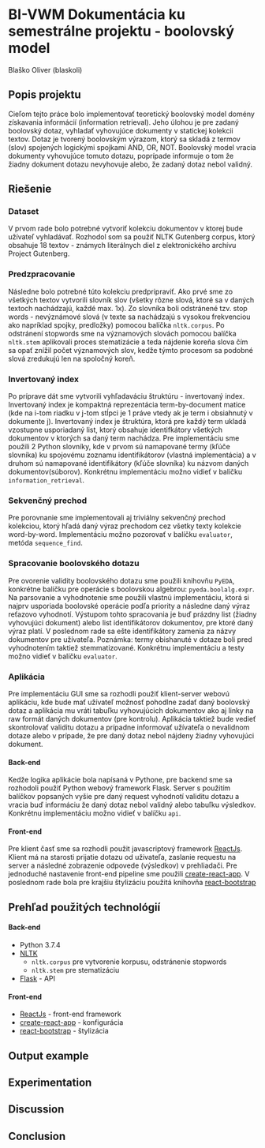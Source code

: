 # BI-VWM Dokumentácia ku semestrálne projektu - boolovský model
Blaško Oliver (blaskoli)

## Popis projektu
Cieľom tejto práce bolo implementovať teoretický boolovský model domény získavania informácií  (information retrieval). Jeho úlohou je pre zadaný boolovský dotaz, vyhladať vyhovujúce dokumenty v statickej kolekcii textov. Dotaz je tvorený boolovským výrazom, ktorý sa skladá z termov (slov) spojených logickými spojkami AND, OR, NOT. Boolovský model vracia dokumenty vyhovujúce tomuto dotazu, poprípade informuje o tom že žiadny dokument dotazu nevyhovuje alebo, že zadaný dotaz nebol validný.

## Riešenie
### Dataset
V prvom rade bolo potrebné vytvoriť kolekciu dokumentov v ktorej bude užívateľ vyhladávať. Rozhodol som sa použiť NLTK Gutenberg corpus, ktorý obsahuje 18 textov - známych literálnych diel z elektronického archívu Project Gutenberg.

### Predzpracovanie
Následne bolo potrebné túto kolekciu predpripraviť. Ako prvé sme zo všetkých textov vytvorili slovník slov (všetky rôzne slová, ktoré sa v daných textoch nachádzajú, každé max. 1x). Zo slovníka boli odstránené tzv. stop words - nevýznámové slová (v texte sa nachádzajú s vysokou frekvenciou ako napríklad spojky, predložky) pomocou balíčka `nltk.corpus`. Po odstránení stopwords sme na významových slovách pomocou balíčka `nltk.stem` aplikovali proces stematizácie a teda nájdenie koreňa slova čím sa opať znížil počet významových slov, kedže týmto procesom sa podobné slová zredukujú len na spoločný koreň.

### Invertovaný index
Po príprave dát sme vytvorili vyhľadaváciu štruktúru - invertovaný index. Invertovaný index je kompaktná reprezentácia term-by-document matice (kde na i-tom riadku v j-tom stĺpci je 1 práve vtedy ak je term i obsiahnutý v dokumente j). Invertovaný index je štruktúra, ktorá pre každý term ukladá vzostupne usporiadaný list, ktorý obsahuje identifkátory všetkých dokumentov v ktorých sa daný term nachádza. Pre implementáciu sme použili 2 Python slovníky, kde v prvom sú namapované termy (kľúče slovníka) ku spojovému zoznamu identifikátorov (vlastná implementácia) a v druhom sú namapované identifikátory (kľúče slovníka) ku názvom daných dokumentov(súborov). Konkrétnu implementáciu možno vidieť v balíčku `information_retrieval`.

### Sekvenčný prechod
Pre porovnanie sme implementovali aj triviálny sekvenčný prechod kolekciou, ktorý hľadá daný výraz prechodom cez všetky texty kolekcie word-by-word. Implementáciu možno pozorovať v balíčku `evaluator`, metóda `sequence_find`.

### Spracovanie boolovského dotazu
Pre ovorenie validity boolovského dotazu sme použili knihovňu `PyEDA`,  konkrétne balíčku pre operácie s boolovskou algebrou: `pyeda.boolalg.expr`. Na parsovanie a vyhodnotenie sme použili vlastnú implementáciu, ktorá si najprv usporiada boolovské operácie podľa priority a následne daný výraz reťazovo vyhodnotí. Výstupom tohto spracovania je buď prázdny list (žiadny vyhovujúci dokument) alebo list identifikátorov dokumentov, pre ktoré daný výraz platí. V poslednom rade sa ešte identifikátory zamenia za názvy dokumentov pre užívateľa. Poznámka: termy obishanuté v dotaze boli pred vyhodnotením taktiež stemmatizované. Konkrétnu implementáciu a testy možno vidieť v balíčku `evaluator`.

### Aplikácia
Pre implementáciu GUI sme sa rozhodli použiť klient-server webovú aplikáciu, kde bude mať užívateľ možnosť pohodlne zadať daný boolovský dotaz a aplikácia mu vráti tabuľku vyhovujúcich dokumentov ako aj linky na raw formát daných dokumentov (pre kontrolu). Aplikácia taktiež bude vedieť skontrolovať validitu dotazu a prípadne informovať užívateľa o nevalidnom dotaze alebo v prípade, že pre daný dotaz nebol nájdeny žiadny vyhovujúci dokument.

#### Back-end 
Kedže logika aplikácie bola napísaná v Pythone, pre backend sme sa rozhodoli použiť Python webový framework Flask. Server s použitím balíčkov popsaných vyšie pre daný request vyhodnotí validitu dotazu a vracia buď informáciu že daný dotaz nebol validný alebo tabuľku výsledkov. Konkrétnu implementáciu možno vidieť v balíčku `api`.

#### Front-end
Pre klient časť sme sa rozhodli použit javascriptový framework [ReactJs](https://reactjs.org/). Klient má na starosti prijatie dotazu od uživateľa, zaslanie requestu na server a následné zobrazenie odpovede (výsledkov) v prehliadači. Pre jednoduché nastavenie front-end pipeline sme použili [create-react-app](https://github.com/facebook/create-react-app). V poslednom rade bola pre krajšiu štylizáciu použitá knihovňa [react-bootstrap]([react-bootstrap](https://react-bootstrap.github.io/))




## Prehľad použitých technológií
#### Back-end 
- Python 3.7.4
- [NLTK](https://www.nltk.org/)
  - `nltk.corpus` pre vytvorenie korpusu, odstránenie stopwords
  - `nltk.stem` pre stematizáciu
- [Flask](https://flask.palletsprojects.com/en/2.0.x/) - API

#### Front-end
- [ReactJs](https://reactjs.org/) - front-end framework
- [create-react-app](https://github.com/facebook/create-react-app) - konfigurácia 
- [react-bootstrap]([react-bootstrap](https://react-bootstrap.github.io/)) - štylizácia

## Output example

## Experimentation

## Discussion

## Conclusion

